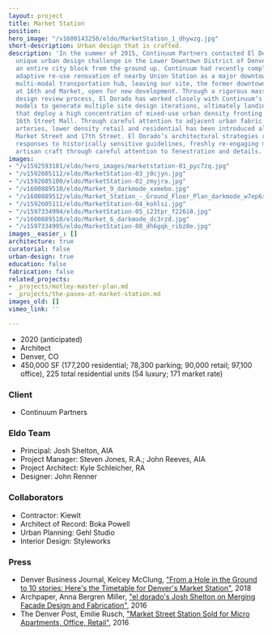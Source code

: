 ```yaml
---
layout: project
title: Market Station
position: 
hero_image: "/v1600143250/eldo/MarketStation_1_dhywzg.jpg"
short-description: Urban design that is crafted.
description: 'In the summer of 2015, Continuum Partners contacted El Dorado with a
  unique urban design challenge in the Lower Downtown District of Denver: to design
  an entire city block from the ground up. Continuum had recently completed an innovative
  adaptive re-use renovation of nearby Union Station as a major downtown mixed-use
  multi-modal transportation hub, leaving our site, the former downtown bus terminal
  at 16th and Market, open for new development. Through a rigorous massing and architectural
  design review process, El Dorado has worked closely with Continuum’s development
  models to generate multiple site design iterations, ultimately landing on site strategies
  that deploy a high concentration of mixed-use urban density fronting Denver’s iconic
  16th Street Mall. Through careful attention to adjacent urban fabric of secondary
  arteries, lower density retail and residential has been introduced along Blake Street,
  Market Street and 17th Street. El Dorado’s architectural strategies represent thoughtful
  responses to historically sensitive guidelines, freshly re-engaging masonry as an
  artisan craft through careful attention to fenestration and details.'
images:
- "/v1592593181/eldo/hero_images/marketstation-01_pyc7zq.jpg"
- "/v1592605112/eldo/MarketStation-03_j0cjyn.jpg"
- "/v1592605100/eldo/MarketStation-02_zmyjra.jpg"
- "/v1600889510/eldo/Market_9_darkmode_xxmebo.jpg"
- "/v1600889512/eldo/Market_Station_-_Ground_Floor_Plan_darkmode_w7ep6x.jpg"
- "/v1592605111/eldo/MarketStation-04_kohlsi.jpg"
- "/v1597334994/eldo/MarketStation-05_i23tpr_f226i0.jpg"
- "/v1600889510/eldo/Market_6_darkmode_dc3rzd.jpg"
- "/v1597334995/eldo/MarketStation-08_dh6gqk_ribz8e.jpg"
images__easier_: []
architecture: true
curatorial: false
urban-design: true
education: false
fabrication: false
related_projects:
- _projects/motley-master-plan.md
- _projects/the-paseo-at-market-station.md
images_old: []
vimeo_link: ''

---
```

* 2020 (anticipated)
* Architect
* Denver, CO
* 450,000 SF (177,200 residential; 78,300 parking; 90,000 retail; 97,100 office), 225 total residential units (54 luxury; 171 market rate)

### Client

* Continuum Partners

### Eldo Team

* Principal: Josh Shelton, AIA
* Project Manager: Steven Jones, R.A.; John Reeves, AIA
* Project Architect: Kyle Schleicher, RA
* Designer: John Renner

### Collaborators

* Contractor: Kiewit
* Architect of Record: Boka Powell
* Urban Planning: Gehl Studio
* Interior Design: Styleworks

### Press

* Denver Business Journal, Kelcey McClung, ["From a Hole in the Ground to 10 stories: Here's the Timetable for Denver's Market Station"](https://www.bizjournals.com/denver/news/2018/08/08/market-station-denver-lodo-timetable.html "From a Hole in the Ground to 10 stories: Here's the Timetable for Denver's Market Station"), 2018
* Archpaper, Anna Bergren Miller, ["el dorado's Josh Shelton on Merging Facade Design and Fabrication"](https://archpaper.com/2016/07/el-dorado-josh-shelton-facade-design-fabrication/ "el dorado's Josh Shelton on Merging Facade Design and Fabrication"), 2016
* The Denver Post, Emilie Rusch, ["Market Street Station Sold for Micro Apartments, Office, Retail"](https://www.denverpost.com/2015/12/21/market-street-station-sold-for-micro-apartments-office-retail/ "Market Street Station Sold for Micro Apartments, Office, Retail"), 2016